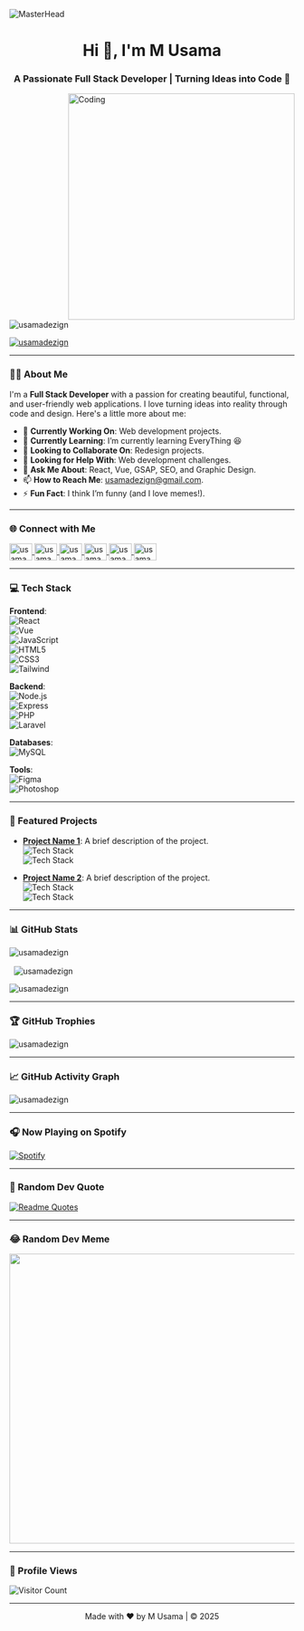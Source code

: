 ![MasterHead](https://media4.giphy.com/headers/monstercat/LQnX59nHBsOV.gif)

<h1 align="center">Hi 👋, I'm M Usama</h1>
<h3 align="center">A Passionate Full Stack Developer | Turning Ideas into Code 🚀</h3>

<img align="right" alt="Coding" width="400" src="https://media.tenor.com/rePDfDWO3XoAAAAd/hacking.gif">

<p align="left"> 
  <img src="https://komarev.com/ghpvc/?username=usamadezign&label=Profile%20views&color=0e75b6&style=flat" alt="usamadezign" /> 
</p>

<p align="left"> 
  <a href="https://twitter.com/usamadezign" target="blank">
    <img src="https://img.shields.io/twitter/follow/usamadezign?logo=twitter&style=for-the-badge" alt="usamadezign" />
  </a> 
</p>

---

### 👨‍💻 About Me

I'm a **Full Stack Developer** with a passion for creating beautiful, functional, and user-friendly web applications. I love turning ideas into reality through code and design. Here's a little more about me:

- 🔭 **Currently Working On**: Web development projects.
- 🌱 **Currently Learning**:  I’m currently learning EveryThing 😆
- 👯 **Looking to Collaborate On**: Redesign projects.
- 🤝 **Looking for Help With**: Web development challenges.
- 💬 **Ask Me About**: React, Vue, GSAP, SEO, and Graphic Design.
- 📫 **How to Reach Me**: [usamadezign@gmail.com](mailto:usamadezign@gmail.com).
- ⚡ **Fun Fact**: I think I’m funny (and I love memes!).

---

### 🌐 Connect with Me

<p align="left">
  <a href="https://codepen.io/usamadezign" target="blank">
    <img align="center" src="https://raw.githubusercontent.com/rahuldkjain/github-profile-readme-generator/master/src/images/icons/Social/codepen.svg" alt="usamadezign" height="30" width="40" />
  </a>
  <a href="https://twitter.com/usamadezign" target="blank">
    <img align="center" src="https://raw.githubusercontent.com/rahuldkjain/github-profile-readme-generator/master/src/images/icons/Social/twitter.svg" alt="usamadezign" height="30" width="40" />
  </a>
  <a href="https://stackoverflow.com/users/usamadezign" target="blank">
    <img align="center" src="https://raw.githubusercontent.com/rahuldkjain/github-profile-readme-generator/master/src/images/icons/Social/stack-overflow.svg" alt="usamadezign" height="30" width="40" />
  </a>
  <a href="https://fb.com/usamadezign" target="blank">
    <img align="center" src="https://raw.githubusercontent.com/rahuldkjain/github-profile-readme-generator/master/src/images/icons/Social/facebook.svg" alt="usamadezign" height="30" width="40" />
  </a>
  <a href="https://instagram.com/usamadezign" target="blank">
    <img align="center" src="https://raw.githubusercontent.com/rahuldkjain/github-profile-readme-generator/master/src/images/icons/Social/instagram.svg" alt="usamadezign" height="30" width="40" />
  </a>
  <a href="https://www.youtube.com/c/usamadezign" target="blank">
    <img align="center" src="https://raw.githubusercontent.com/rahuldkjain/github-profile-readme-generator/master/src/images/icons/Social/youtube.svg" alt="usamadezign" height="30" width="40" />
  </a>
</p>

---

### 💻 Tech Stack

**Frontend**:  
![React](https://img.shields.io/badge/-React-61DAFB?logo=react&logoColor=white)  
![Vue](https://img.shields.io/badge/-Vue-4FC08D?logo=vue.js&logoColor=white)  
![JavaScript](https://img.shields.io/badge/-JavaScript-F7DF1E?logo=javascript&logoColor=black)  
![HTML5](https://img.shields.io/badge/-HTML5-E34F26?logo=html5&logoColor=white)  
![CSS3](https://img.shields.io/badge/-CSS3-1572B6?logo=css3&logoColor=white)  
![Tailwind](https://img.shields.io/badge/-Tailwind-06B6D4?logo=tailwindcss&logoColor=white)  

**Backend**:  
![Node.js](https://img.shields.io/badge/-Node.js-339933?logo=node.js&logoColor=white)  
![Express](https://img.shields.io/badge/-Express-000000?logo=express&logoColor=white)  
![PHP](https://img.shields.io/badge/-PHP-777BB4?logo=php&logoColor=white)  
![Laravel](https://img.shields.io/badge/-Laravel-FF2D20?logo=laravel&logoColor=white)  

**Databases**:  
![MySQL](https://img.shields.io/badge/-MySQL-4479A1?logo=mysql&logoColor=white)  

**Tools**:  
![Figma](https://img.shields.io/badge/-Figma-F24E1E?logo=figma&logoColor=white)  
![Photoshop](https://img.shields.io/badge/-Photoshop-31A8FF?logo=adobe-photoshop&logoColor=white)  

---

### 🚀 Featured Projects

- **[Project Name 1](https://github.com/yourusername/project1)**: A brief description of the project.  
  ![Tech Stack](https://img.shields.io/badge/-React-61DAFB?logo=react&logoColor=white)  
  ![Tech Stack](https://img.shields.io/badge/-Node.js-339933?logo=node.js&logoColor=white)  

- **[Project Name 2](https://github.com/yourusername/project2)**: A brief description of the project.  
  ![Tech Stack](https://img.shields.io/badge/-Vue-4FC08D?logo=vue.js&logoColor=white)  
  ![Tech Stack](https://img.shields.io/badge/-Laravel-FF2D20?logo=laravel&logoColor=white)  

---

### 📊 GitHub Stats

<p align="left">
  <img src="https://github-readme-stats.vercel.app/api/top-langs?username=usamadezign&show_icons=true&locale=en&layout=compact" alt="usamadezign" />
</p>

<p>&nbsp;
  <img align="center" src="https://github-readme-stats.vercel.app/api?username=usamadezign&show_icons=true&locale=en" alt="usamadezign" />
</p>

<p>
  <img align="center" src="https://github-readme-streak-stats.herokuapp.com/?user=usamadezign&" alt="usamadezign" />
</p>

---

### 🏆 GitHub Trophies

<p align="left">
  <img src="https://github-profile-trophy.vercel.app/?username=usamadezign&theme=onedark" alt="usamadezign" />
</p>

---

### 📈 GitHub Activity Graph

<p align="left">
  <img src="https://activity-graph.herokuapp.com/graph?username=usamadezign&theme=react-dark" alt="usamadezign" />
</p>

---

### 🎧 Now Playing on Spotify

[![Spotify](https://novatorem.vercel.app/api/spotify)](https://open.spotify.com/user/your_spotify_id)

---

### 💬 Random Dev Quote

[![Readme Quotes](https://quotes-github-readme.vercel.app/api?type=horizontal&theme=dark)](https://github.com/piyushsuthar/github-readme-quotes)

---

### 😂 Random Dev Meme

<img src="https://random-memer.herokuapp.com/" width="512px"/>

---

### 👀 Profile Views

![Visitor Count](https://profile-counter.glitch.me/usamadezign/count.svg)

---

<p align="center"> 
  Made with ❤️ by M Usama | © 2025
</p>
